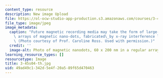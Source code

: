 ```yaml
---
content_type: resource
description: New image Upload
file: https://ol-ocw-studio-app-production.s3.amazonaws.com/courses/3-45-magnetic-materials-spring-2004/49ad49c1342d5e4f20a589f65d470463_3-45s04-th.jpg
file_type: image/jpeg
image_metadata:
  caption: "Future magnetic recording media may take the form of large-area uniform\
    \ arrays of magnetic nano-dots, fabricated\_by x-ray interference lithography.\
    \ (Photo courtesy of Prof. Caroline Ross. Used with permission.)"
  credit: ''
  image-alt: Photo of magnetic nanodots, 60 x 200 nm in a regular array.
learning_resource_types: []
resourcetype: Image
title: 3-45s04-th.jpg
uid: 49ad49c1-342d-5e4f-20a5-89f65d470463
---
```

